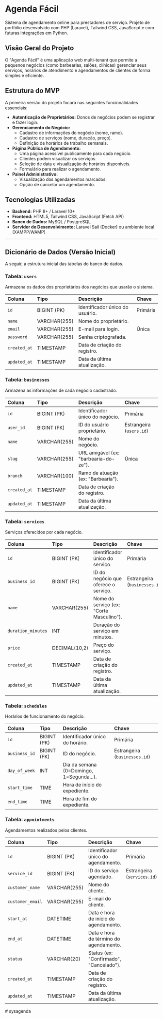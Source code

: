 # Agenda Fácil

Sistema de agendamento online para prestadores de serviço. Projeto de portfólio desenvolvido com PHP (Laravel), Tailwind CSS, JavaScript e com futuras integrações em Python.

## Visão Geral do Projeto

O "Agenda Fácil" é uma aplicação web multi-tenant que permite a pequenos negócios (como barbearias, salões, clínicas) gerenciar seus serviços, horários de atendimento e agendamentos de clientes de forma simples e eficiente.

## Estrutura do MVP

A primeira versão do projeto focará nas seguintes funcionalidades essenciais:

* **Autenticação de Proprietários:** Donos de negócios podem se registrar e fazer login.
* **Gerenciamento do Negócio:**
    * Cadastro de informações do negócio (nome, ramo).
    * Cadastro de serviços (nome, duração, preço).
    * Definição de horários de trabalho semanais.
* **Página Pública de Agendamento:**
    * Uma página acessível publicamente para cada negócio.
    * Clientes podem visualizar os serviços.
    * Seleção de data e visualização de horários disponíveis.
    * Formulário para realizar o agendamento.
* **Painel Administrativo:**
    * Visualização dos agendamentos marcados.
    * Opção de cancelar um agendamento.

## Tecnologias Utilizadas

* **Backend:** PHP 8+ / Laravel 10+
* **Frontend:** HTML5, Tailwind CSS, JavaScript (Fetch API)
* **Banco de Dados:** MySQL / PostgreSQL
* **Servidor de Desenvolvimento:** Laravel Sail (Docker) ou ambiente local (XAMPP/WAMP)

---

## Dicionário de Dados (Versão Inicial)

A seguir, a estrutura inicial das tabelas do banco de dados.

### Tabela: `users`
Armazena os dados dos proprietários dos negócios que usarão o sistema.

| Coluna | Tipo | Descrição | Chave |
| :--- | :--- | :--- | :--- |
| `id` | BIGINT (PK) | Identificador único do usuário. | Primária |
| `name` | VARCHAR(255) | Nome do proprietário. | |
| `email` | VARCHAR(255) | E-mail para login. | Única |
| `password` | VARCHAR(255) | Senha criptografada. | |
| `created_at`| TIMESTAMP | Data de criação do registro. | |
| `updated_at`| TIMESTAMP | Data da última atualização. | |

### Tabela: `businesses`
Armazena as informações de cada negócio cadastrado.

| Coluna | Tipo | Descrição | Chave |
| :--- | :--- | :--- | :--- |
| `id` | BIGINT (PK) | Identificador único do negócio. | Primária |
| `user_id` | BIGINT (FK) | ID do usuário proprietário. | Estrangeira (`users.id`) |
| `name` | VARCHAR(255) | Nome do negócio. | |
| `slug` | VARCHAR(255) | URL amigável (ex: "barbearia-do-ze"). | Única |
| `branch` | VARCHAR(100) | Ramo de atuação (ex: "Barbearia"). | |
| `created_at`| TIMESTAMP | Data de criação do registro. | |
| `updated_at`| TIMESTAMP | Data da última atualização. | |

### Tabela: `services`
Serviços oferecidos por cada negócio.

| Coluna | Tipo | Descrição | Chave |
| :--- | :--- | :--- | :--- |
| `id` | BIGINT (PK) | Identificador único do serviço. | Primária |
| `business_id`| BIGINT (FK) | ID do negócio que oferece o serviço. | Estrangeira (`businesses.id`) |
| `name` | VARCHAR(255) | Nome do serviço (ex: "Corte Masculino"). | |
| `duration_minutes` | INT | Duração do serviço em minutos. | |
| `price` | DECIMAL(10,2) | Preço do serviço. | |
| `created_at`| TIMESTAMP | Data de criação do registro. | |
| `updated_at`| TIMESTAMP | Data da última atualização. | |

### Tabela: `schedules`
Horários de funcionamento do negócio.

| Coluna | Tipo | Descrição | Chave |
| :--- | :--- | :--- | :--- |
| `id` | BIGINT (PK) | Identificador único do horário. | Primária |
| `business_id`| BIGINT (FK) | ID do negócio. | Estrangeira (`businesses.id`) |
| `day_of_week`| INT | Dia da semana (0=Domingo, 1=Segunda...). | |
| `start_time` | TIME | Hora de início do expediente. | |
| `end_time` | TIME | Hora de fim do expediente. | |

### Tabela: `appointments`
Agendamentos realizados pelos clientes.

| Coluna | Tipo | Descrição | Chave |
| :--- | :--- | :--- | :--- |
| `id` | BIGINT (PK) | Identificador único do agendamento. | Primária |
| `service_id` | BIGINT (FK) | ID do serviço agendado. | Estrangeira (`services.id`) |
| `customer_name`| VARCHAR(255) | Nome do cliente. | |
| `customer_email`| VARCHAR(255) | E-mail do cliente. | |
| `start_at` | DATETIME | Data e hora de início do agendamento. | |
| `end_at` | DATETIME | Data e hora de término do agendamento. | |
| `status` | VARCHAR(20) | Status (ex: "Confirmado", "Cancelado"). | |
| `created_at`| TIMESTAMP | Data de criação do registro. | |
| `updated_at`| TIMESTAMP | Data da última atualização. | |
#   s y s a g e n d a  
 